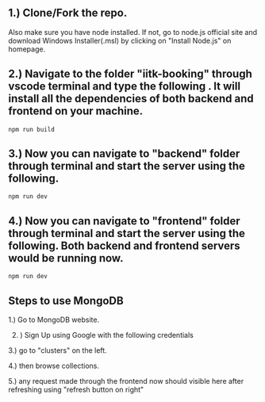 
## 1.) Clone/Fork the repo. 
Also make sure you have node installed. If not, go to node.js official site and download Windows Installer(.msl) by clicking on "Install Node.js" on homepage.

## 2.) Navigate to the folder "iitk-booking" through vscode terminal and type the following . It will install all the dependencies of both backend and frontend on your machine.  ##
```
npm run build
```

## 3.) Now you can navigate to "backend" folder through terminal and start the server using the following.  ##
```
npm run dev
```

## 4.) Now you can navigate to "frontend" folder through terminal and start the server using the following.  Both backend and frontend servers would be running now.  ##
```
npm run dev
```

## Steps to use MongoDB  ##

1.) Go to MongoDB website.

2. ) Sign Up using Google with the following credentials
   
3.) go to "clusters" on the left.

4.) then browse collections.

5.) any request made through the frontend now should visible here after refreshing using "refresh button on right"

